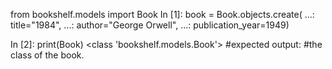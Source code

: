 from bookshelf.models import Book
In [1]: book = Book.objects.create(
...: title="1984",
...: author="George Orwell",
...: publication_year=1949)

In [2]: print(Book)
<class 'bookshelf.models.Book'>
#expected output:
#the class of the book.

